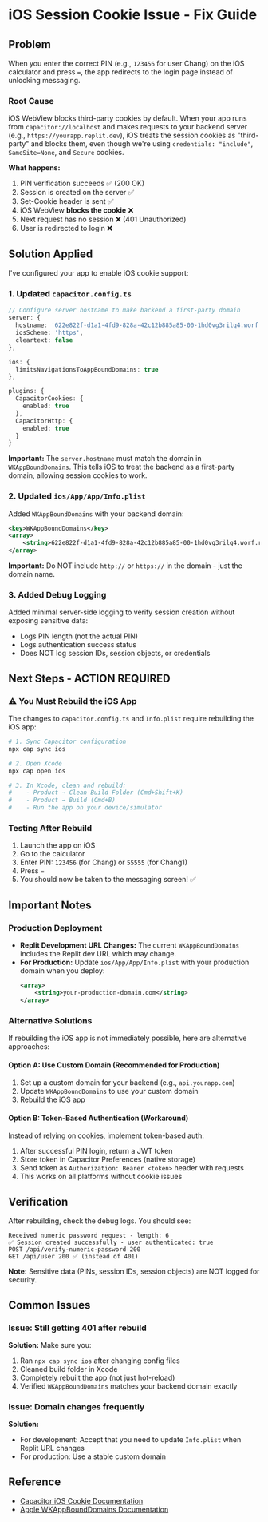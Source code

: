 # iOS Session Cookie Issue - Fix Guide

## Problem
When you enter the correct PIN (e.g., `123456` for user Chang) on the iOS calculator and press `=`, the app redirects to the login page instead of unlocking messaging.

### Root Cause
iOS WebView blocks third-party cookies by default. When your app runs from `capacitor://localhost` and makes requests to your backend server (e.g., `https://yourapp.replit.dev`), iOS treats the session cookies as "third-party" and blocks them, even though we're using `credentials: "include"`, `SameSite=None`, and `Secure` cookies.

**What happens:**
1. PIN verification succeeds ✅ (200 OK)
2. Session is created on the server ✅
3. Set-Cookie header is sent ✅
4. iOS WebView **blocks the cookie** ❌
5. Next request has no session ❌ (401 Unauthorized)
6. User is redirected to login ❌

## Solution Applied

I've configured your app to enable iOS cookie support:

### 1. Updated `capacitor.config.ts`
```typescript
// Configure server hostname to make backend a first-party domain
server: {
  hostname: '622e822f-d1a1-4fd9-828a-42c12b885a85-00-1hd0vg3rilq4.worf.replit.dev',
  iosScheme: 'https',
  cleartext: false
},

ios: {
  limitsNavigationsToAppBoundDomains: true
},

plugins: {
  CapacitorCookies: {
    enabled: true
  },
  CapacitorHttp: {
    enabled: true
  }
}
```

**Important:** The `server.hostname` must match the domain in `WKAppBoundDomains`. This tells iOS to treat the backend as a first-party domain, allowing session cookies to work.

### 2. Updated `ios/App/App/Info.plist`
Added `WKAppBoundDomains` with your backend domain:
```xml
<key>WKAppBoundDomains</key>
<array>
    <string>622e822f-d1a1-4fd9-828a-42c12b885a85-00-1hd0vg3rilq4.worf.replit.dev</string>
</array>
```

**Important:** Do NOT include `http://` or `https://` in the domain - just the domain name.

### 3. Added Debug Logging
Added minimal server-side logging to verify session creation without exposing sensitive data:
- Logs PIN length (not the actual PIN)
- Logs authentication success status
- Does NOT log session IDs, session objects, or credentials

## Next Steps - **ACTION REQUIRED**

### ⚠️ You Must Rebuild the iOS App

The changes to `capacitor.config.ts` and `Info.plist` require rebuilding the iOS app:

```bash
# 1. Sync Capacitor configuration
npx cap sync ios

# 2. Open Xcode
npx cap open ios

# 3. In Xcode, clean and rebuild:
#    - Product → Clean Build Folder (Cmd+Shift+K)
#    - Product → Build (Cmd+B)
#    - Run the app on your device/simulator
```

### Testing After Rebuild

1. Launch the app on iOS
2. Go to the calculator
3. Enter PIN: `123456` (for Chang) or `55555` (for Chang1)
4. Press `=`
5. You should now be taken to the messaging screen! ✅

## Important Notes

### Production Deployment
- **Replit Development URL Changes:** The current `WKAppBoundDomains` includes the Replit dev URL which may change.
- **For Production:** Update `ios/App/App/Info.plist` with your production domain when you deploy:
  ```xml
  <array>
      <string>your-production-domain.com</string>
  </array>
  ```

### Alternative Solutions

If rebuilding the iOS app is not immediately possible, here are alternative approaches:

#### Option A: Use Custom Domain (Recommended for Production)
1. Set up a custom domain for your backend (e.g., `api.yourapp.com`)
2. Update `WKAppBoundDomains` to use your custom domain
3. Rebuild the iOS app

#### Option B: Token-Based Authentication (Workaround)
Instead of relying on cookies, implement token-based auth:
1. After successful PIN login, return a JWT token
2. Store token in Capacitor Preferences (native storage)
3. Send token as `Authorization: Bearer <token>` header with requests
4. This works on all platforms without cookie issues

## Verification

After rebuilding, check the debug logs. You should see:
```
Received numeric password request - length: 6
✅ Session created successfully - user authenticated: true
POST /api/verify-numeric-password 200
GET /api/user 200 ✅ (instead of 401)
```

**Note:** Sensitive data (PINs, session IDs, session objects) are NOT logged for security.

## Common Issues

### Issue: Still getting 401 after rebuild
**Solution:** Make sure you:
1. Ran `npx cap sync ios` after changing config files
2. Cleaned build folder in Xcode
3. Completely rebuilt the app (not just hot-reload)
4. Verified `WKAppBoundDomains` matches your backend domain exactly

### Issue: Domain changes frequently
**Solution:** 
- For development: Accept that you need to update `Info.plist` when Replit URL changes
- For production: Use a stable custom domain

## Reference
- [Capacitor iOS Cookie Documentation](https://capacitorjs.com/docs/apis/cookies)
- [Apple WKAppBoundDomains Documentation](https://developer.apple.com/documentation/bundleresources/information_property_list/wkappbounddomains)
